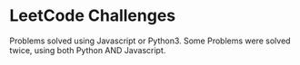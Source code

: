 # LeetCode Challenges

<p>Problems solved using Javascript or Python3. Some Problems were solved twice, using both Python AND Javascript.</p>
